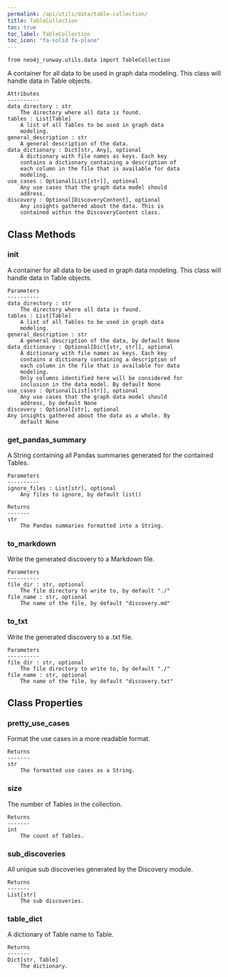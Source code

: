 ```yaml
---
permalink: /api/utils/data/table-collection/
title: TableCollection
toc: true
toc_label: TableCollection
toc_icon: "fa-solid fa-plane"
---
```


    from neo4j_runway.utils.data import TableCollection


 A container for all data to be used in graph data modeling.
        This class will handle data in Table objects.

    Attributes
    ----------
    data_directory : str
        The directory where all data is found.
    tables : List[Table]
        A list of all Tables to be used in graph data
        modeling.
    general_description : str
        A general description of the data.
    data_dictionary : Dict[str, Any], optional
        A dictionary with file names as keys. Each key
        contains a dictionary containing a description of
        each column in the file that is available for data
        modeling.
    use_cases : Optional[List[str]], optional
        Any use cases that the graph data model should
        address.
    discovery : Optional[DiscoveryContent], optional
        Any insights gathered about the data. This is
        contained within the DiscoveryContent class.



## Class Methods


### __init__
A container for all data to be used in graph data
        modeling. This class will handle data in Table
        objects.

    Parameters
    ----------
    data_directory : str
        The directory where all data is found.
    tables : List[Table]
        A list of all Tables to be used in graph data
        modeling.
    general_description : str
        A general description of the data, by default None
    data_dictionary : Optional[Dict[str, str]], optional
        A dictionary with file names as keys. Each key
        contains a dictionary containing a description of
        each column in the file that is available for data
        modeling.
        Only columns identified here will be considered for
        inclusion in the data model. By default None
    use_cases : Optional[List[str]], optional
        Any use cases that the graph data model should
        address, by default None
    discovery : Optional[str], optional
    Any insights gathered about the data as a whole. By
        default None


### get_pandas_summary
A String containing all Pandas summaries generated for
        the contained Tables.

    Parameters
    ----------
    ignore_files : List[str], optional
        Any files to ignore, by default list()

    Returns
    -------
    str
        The Pandas summaries formatted into a String.


### to_markdown
Write the generated discovery to a Markdown file.

    Parameters
    ----------
    file_dir : str, optional
        The file directory to write to, by default "./"
    file_name : str, optional
        The name of the file, by default "discovery.md"


### to_txt
Write the generated discovery to a .txt file.

    Parameters
    ----------
    file_dir : str, optional
        The file directory to write to, by default "./"
    file_name : str, optional
        The name of the file, by default "discovery.txt"



## Class Properties


### pretty_use_cases
Format the use cases in a more readable format.

    Returns
    -------
    str
        The formatted use cases as a String.


### size
The number of Tables in the collection.

    Returns
    -------
    int
        The count of Tables.


### sub_discoveries
All unique sub discoveries generated by the Discovery
        module.

    Returns
    -------
    List[str]
        The sub discoveries.


### table_dict
A dictionary of Table name to Table.

    Returns
    -------
    Dict[str, Table]
        The dictionary.
